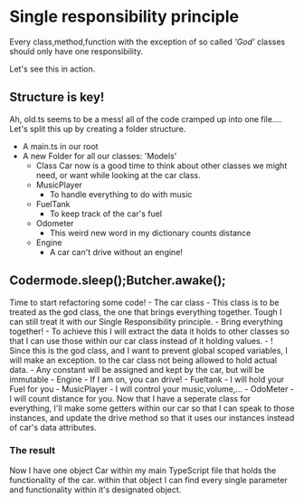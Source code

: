 # Single responsibility principle
Every class,method,function with the exception of so called _'God'_ classes should only have one responsibility.

Let's see this in action.

## Structure is key!
Ah, old.ts seems to be a mess! all of the code cramped up into one file....
Let's split this up by creating a folder structure.
- A main.ts in our root
- A new Folder for all our classes: 'Models'
    - Class Car
now is a good time to think about other classes we might need, or want while looking at the car class.
    - MusicPlayer
        - To handle everything to do with music
    - FuelTank
        - To keep track of the car's fuel
    - Odometer
        - This weird new word in my dictionary counts distance
    - Engine
        - A car can't drive without an engine!

## Codermode.sleep();Butcher.awake();
Time to start refactoring some code!
    - The car class
        - This class is to be treated as the god class, the one that brings everything together. Tough I can still treat it with our Single Responsibility principle.
            - Bring everything together!
            - To achieve this I will extract the data it holds to other classes so that I can use those within our car class instead of it holding values.
        - ! Since this is the god class, and I want to prevent global scoped variables, I will make an exception. to the car class not being allowed to hold actual data.
            - Any constant will be assigned and kept by the car, but will be immutable 
    - Engine
        - If I am on, you can drive!
    - Fueltank
        - I will hold your Fuel for you
    - MusicPlayer
        - I will control your music,volume,...
    - OdoMeter
        - I will count distance for you.
Now that I have a seperate class for everything, I'll make some getters within our car so that I can speak to those instances, and update the drive method so that it uses our instances instead of car's data attributes.

### The result
Now I have one object Car within my main TypeScript file that holds the functionality of the car.
within that object I can find every single parameter and functionality within it's designated object.
